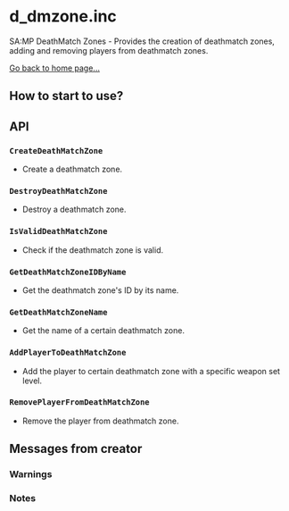 # d_dmzone.inc
SA:MP DeathMatch Zones - Provides the creation of deathmatch zones, adding and removing players from deathmatch zones.

[Go back to home page...](README.md)
## How to start to use?
## API
### `CreateDeathMatchZone`
- Create a deathmatch zone.

### `DestroyDeathMatchZone`
- Destroy a deathmatch zone.

### `IsValidDeathMatchZone`
- Check if the deathmatch zone is valid.

### `GetDeathMatchZoneIDByName`
- Get the deathmatch zone's ID by its name.

### `GetDeathMatchZoneName`
- Get the name of a certain deathmatch zone.

### `AddPlayerToDeathMatchZone`
- Add the player to certain deathmatch zone with a specific weapon set level.

### `RemovePlayerFromDeathMatchZone`
- Remove the player from deathmatch zone.
## Messages from creator
### Warnings
### Notes
